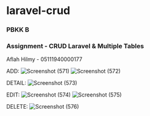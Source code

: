 # laravel-crud

### PBKK B
### Assignment - CRUD Laravel & Multiple Tables

Aflah Hilmy - 05111940000177

ADD:
![Screenshot (571)](https://user-images.githubusercontent.com/74708771/163922411-055a7e40-1c77-4d77-89c1-ae2f377f3e7b.png)
![Screenshot (572)](https://user-images.githubusercontent.com/74708771/163922421-f69a3421-7a98-40d9-992d-fcd397fe34c9.png)

DETAIL:
![Screenshot (573)](https://user-images.githubusercontent.com/74708771/163922487-d6444041-9cfd-4ddb-8de3-6abd5539e751.png)

EDIT:
![Screenshot (574)](https://user-images.githubusercontent.com/74708771/163922501-e4700db7-ad9e-4434-8af4-2745ccdb1ebd.png)
![Screenshot (575)](https://user-images.githubusercontent.com/74708771/163922512-e2079c3f-cf49-44a1-bf59-59a059e76187.png)

DELETE:
![Screenshot (576)](https://user-images.githubusercontent.com/74708771/163922519-6f0d1a4f-363d-4ea3-ac3e-3912a0890098.png)
